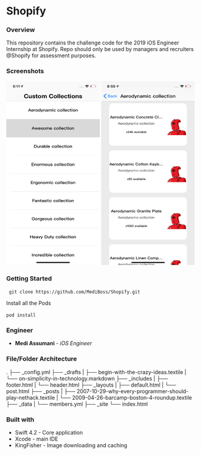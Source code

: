 # Shopify

### Overview 

This repository contains the challenge code for the 2019 iOS Engineer Internship at Shopify. Repo should only be used by managers and recruiters @Shopify for assessment purposes.


### Screenshots

<img src= "Screenshots/home.png" width = 250 height = 490></img>
<img src= "Screenshots/detail.png" width = 250 height = 490></img>

### Getting Started

`` git clone https://github.com/MediBoss/Shopify.git``

Install all the Pods

`` pod install ``

### Engineer
* **Medi Assumani** - *iOS Engineer*

### File/Folder Architecture

.
├── _config.yml
├── _drafts
|   ├── begin-with-the-crazy-ideas.textile
|   └── on-simplicity-in-technology.markdown
├── _includes
|   ├── footer.html
|   └── header.html
├── _layouts
|   ├── default.html
|   └── post.html
├── _posts
|   ├── 2007-10-29-why-every-programmer-should-play-nethack.textile
|   └── 2009-04-26-barcamp-boston-4-roundup.textile
├── _data
|   └── members.yml
├── _site
└── index.html

### Built with

* Swift 4.2 - Core application
* Xcode - main IDE
* KingFisher - Image downloading and caching
